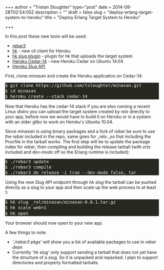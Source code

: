 +++
author = "Tristan Sloughter"
type="post"
date = 2014-08-28T02:54:05Z
description = ""
draft = false
slug = "deploy-erlang-target-system-to-heroku"
title = "Deploy Erlang Target System to Heroku"

+++

In this post these new tools will be used:  
  
*   [rebar3](https://github.com/rebar/rebar3 "Rebar3")
*   [hk](https://github.com/heroku/hk "Heroku Client") - new cli client for Heroku  
*   [hk slug plugin](https://github.com/tsloughter/hk-slug "hk slug plugin") - plugin for hk that uploads the target system  
*   [Heroku Cedar-14](https://blog.heroku.com/archives/2014/8/19/cedar-14-public-beta "Heroku Cedar 14") - new Heroku Cedar on Ubuntu 14.04  
*   [Heroku Slug API](https://devcenter.heroku.com/articles/platform-api-deploying-slugs "Heroku Slug API")  
  
First, clone _minasan_ and create the Heroku application on Cedar-14:  
<pre style="line-height:1.3em;font-family:monospace;color:#f8f8f2;background-color:#272822;">$ git clone https://github.com/tsloughter/minasan.git  
$ cd minasan  
$ heroku create --stack cedar-14</pre>  
  
Now that Heroku has the cedar-14 stack if you are also running a recent Linux distro you can upload the target system created by _relx_ directly to your app, before now we would have to build it on Heroku or in a system with an older glibc to work on Heroku's Ubuntu 10.04.  
  
Since _minasan_ is using binary packages and a fork of _rebar_ be sure to use the _rebar_ included in the repo, same goes for _relx _so that including the Procfile in the tarball works. The first step will be to update the package index for _rebar_, then compiling and building the release tarball (with _erts_ included and _dev-mode_ off so the Erlang runtime is included):  
<pre style="line-height:1.3em;font-family:monospace;color:#f8f8f2;background-color:#272822;">$ ./rebar3 update  
$ ./rebar3 compile
$ ./rebar3 do release -i true --dev-mode false, tar</pre>  
  
Using the new Slug API endpoint through _hk slug_ the tarball can be pushed directly as a slug to your app and then scale up the web process to at least 1:  
<pre style="line-height:1.3em;font-family:monospace;color:#f8f8f2;background-color:#272822;">$ hk slug _rel/minasan/minasan-0.0.1.tar.gz  
$ hk scale web=1  
$ hk open  
</pre>  
  
Your browser should now open to your new app.  
  
A few things to note:  
  
*   _'./rebar3 pkgs'_ will show you a list of available packages to use in _rebar deps_  
*   Currently '_hk slug'_ only support sending a tarball that does not yet have the structure of a slug. So it is unpacked and repacked. I plan to support directories and properly formatted tarballs.

